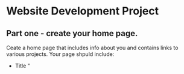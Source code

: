 # Website Development Project
## Part one - create your home page.
Ceate a home page that includes info about you and contains links to various projects.  Your page shpuld include:
- Title "<title>" this will be what id on the browser tab
- Header 1 "<h1>" The title of the page that shows up ON the page
- Header 2 The first paragraph title
- Paragraph(s) The first content (this should be a bit about yourself). Use <br> where desired.
- Header 3 The title of the seconf paragraph group
- Paragraph(s) More content related to the projects
- Header 4 Links to Projects
-- Link 1 with an explanation of why you chose it
-- Link 2 with an explanation of why you chose it
-- Link 3 with an explanation of why you chose it

Use pictures to support your content.  It could be a picture of you (or of something that says something about you).  Use an actual picture that you have taken, not someting downloaded from the web.

We will discuss how to create web pages for your existing projects during the next class.  So, create the space and code for the links to your projects and we will fill that in after you learn to create the pages. 
